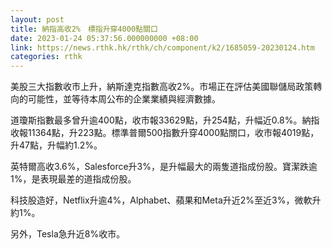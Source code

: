```yaml
---
layout: post
title: 納指高收2%　標指升穿4000點關口
date: 2023-01-24 05:37:56.000000000 +08:00
link: https://news.rthk.hk/rthk/ch/component/k2/1685059-20230124.htm
categories: rthk
---
```


美股三大指數收市上升，納斯達克指數高收2%。市場正在評估美國聯儲局政策轉向的可能性，並等待本周公布的企業業績與經濟數據。

道瓊斯指數最多曾升逾400點，收市報33629點，升254點，升幅近0.8%。納指收報11364點，升223點。標準普爾500指數升穿4000點關口，收市報4019點，升47點，升幅約1.2%。

英特爾高收3.6%，Salesforce升3%，是升幅最大的兩隻道指成份股。寶潔跌逾1%，是表現最差的道指成份股。

科技股造好，Netflix升逾4%，Alphabet、蘋果和Meta升近2%至近3%，微軟升約1%。

另外，Tesla急升近8%收市。
